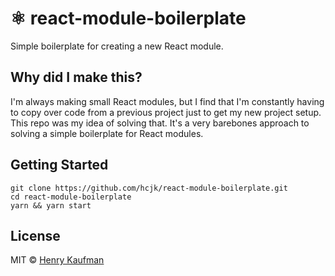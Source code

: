 # :atom_symbol: react-module-boilerplate

Simple boilerplate for creating a new React module.

## Why did I make this?

I'm always making small React modules, but I find that I'm constantly having to copy over code from a previous project just to get my new project setup. This repo was my idea of solving that. It's a very barebones approach to solving a simple boilerplate for React modules.

## Getting Started

```shell
git clone https://github.com/hcjk/react-module-boilerplate.git
cd react-module-boilerplate
yarn && yarn start
```

## License
MIT © [Henry Kaufman](https://github.com/hcjk)
